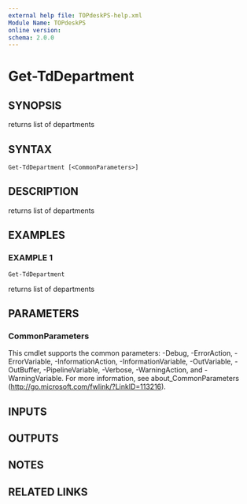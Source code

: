 ```yaml
---
external help file: TOPdeskPS-help.xml
Module Name: TOPdeskPS
online version:
schema: 2.0.0
---
```


# Get-TdDepartment

## SYNOPSIS
returns list of departments

## SYNTAX

```
Get-TdDepartment [<CommonParameters>]
```

## DESCRIPTION
returns list of departments

## EXAMPLES

### EXAMPLE 1
```
Get-TdDepartment
```

returns list of departments

## PARAMETERS

### CommonParameters
This cmdlet supports the common parameters: -Debug, -ErrorAction, -ErrorVariable, -InformationAction, -InformationVariable, -OutVariable, -OutBuffer, -PipelineVariable, -Verbose, -WarningAction, and -WarningVariable.
For more information, see about_CommonParameters (http://go.microsoft.com/fwlink/?LinkID=113216).

## INPUTS

## OUTPUTS

## NOTES

## RELATED LINKS
